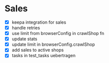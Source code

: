 # Sales

- [x] keepa integration for sales
- [x] handle retries
- [x] use limit from browserConfig in crawlShop fn
- [x] update stats
- [x] update limit in browserConfig.crawlShop
- [x] add sales to active shops
- [x] tasks in test_tasks uebertragen